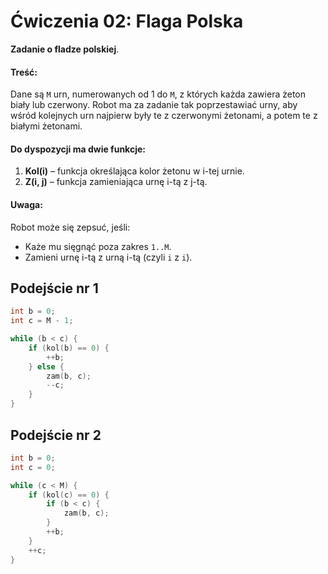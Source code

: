 # Ćwiczenia 02: Flaga Polska

**Zadanie o fladze polskiej**.

#### Treść:

Dane są `M` urn, numerowanych od 1 do `M`, z których każda zawiera żeton biały lub czerwony. Robot ma za zadanie tak poprzestawiać urny, aby wśród kolejnych urn najpierw były te z czerwonymi żetonami, a potem te z białymi żetonami.

#### Do dyspozycji ma dwie funkcje:

1. **Kol(i)** – funkcja określająca kolor żetonu w i-tej urnie.
2. **Z(i, j)** – funkcja zamieniająca urnę i-tą z j-tą.

#### Uwaga:

Robot może się zepsuć, jeśli:
- Każe mu sięgnąć poza zakres `1..M`.
- Zamieni urnę i-tą z urną i-tą (czyli `i` z `i`).


## Podejście nr 1 

```C
int b = 0;
int c = M - 1;

while (b < c) {
    if (kol(b) == 0) {
        ++b;
    } else {
        zam(b, c);
        --c;
    }
}
```

## Podejście nr 2
```C
int b = 0;
int c = 0;

while (c < M) {
    if (kol(c) == 0) {
        if (b < c) { 
            zam(b, c);
        }
        ++b;
    }
    ++c;
}
```